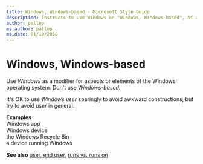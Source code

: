 ```yaml
---
title: Windows, Windows-based - Microsoft Style Guide
description: Instructs to use Windows on "Windows, Windows-based", as a modifier for aspects or elements of the Windows operating system, but not to use Windows-based.
author: pallep
ms.author: pallep
ms.date: 01/19/2018
---
```


# Windows, Windows-based

Use *Windows* as a modifier for aspects or elements of the Windows operating system. Don't use *Windows-based.*

It's OK to use *Windows user* sparingly to avoid awkward constructions, but try to avoid *user* in general.

**Examples**  
Windows app  
Windows device  
the Windows Recycle Bin   
a device running Windows

**See also** [user, end user](~/a-z-word-list-term-collections/u/user-end-user.md), [runs vs. runs on](~/a-z-word-list-term-collections/r/runs-vs-runs-on.md)
